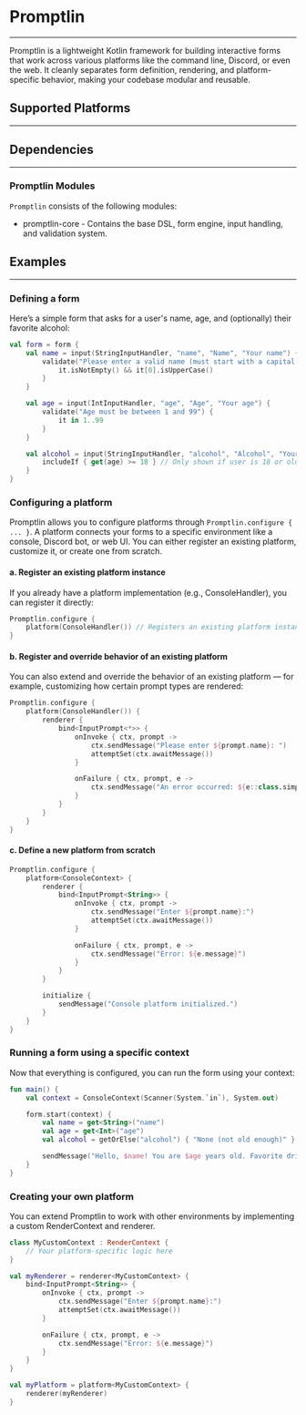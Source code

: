 # Promptlin

---
Promptlin is a lightweight Kotlin framework for building interactive forms that work across various platforms like the
command line, Discord, or even the web. It cleanly separates form definition, rendering, and platform-specific behavior,
making your codebase modular and reusable.

## Supported Platforms

---

## Dependencies

---

### Promptlin Modules

`Promptlin` consists of the following modules:

- promptlin-core - Contains the base DSL, form engine, input handling, and validation system.

## Examples

---

### Defining a form

Here’s a simple form that asks for a user's name, age, and (optionally) their favorite alcohol:

```kotlin
val form = form {
    val name = input(StringInputHandler, "name", "Name", "Your name") {
        validate("Please enter a valid name (must start with a capital letter)") {
            it.isNotEmpty() && it[0].isUpperCase()
        }
    }

    val age = input(IntInputHandler, "age", "Age", "Your age") {
        validate("Age must be between 1 and 99") {
            it in 1..99
        }
    }

    val alcohol = input(StringInputHandler, "alcohol", "Alcohol", "Your favorite alcohol") {
        includeIf { get(age) >= 18 } // Only shown if user is 18 or older
    }
}
```

### Configuring a platform

Promptlin allows you to configure platforms through `Promptlin.configure { ... }`. A platform connects your forms to a
specific environment like a console, Discord bot, or web UI. You can either register an existing platform, customize it,
or create one from scratch.

#### a. Register an existing platform instance

If you already have a platform implementation (e.g., ConsoleHandler), you can register it directly:

```kotlin
Promptlin.configure {
    platform(ConsoleHandler()) // Registers an existing platform instance
}
```

#### b. Register and override behavior of an existing platform

You can also extend and override the behavior of an existing platform — for example, customizing how certain prompt
types are rendered:

```kotlin
Promptlin.configure {
    platform(ConsoleHandler()) {
        renderer {
            bind<InputPrompt<*>> {
                onInvoke { ctx, prompt ->
                    ctx.sendMessage("Please enter ${prompt.name}: ")
                    attemptSet(ctx.awaitMessage())
                }

                onFailure { ctx, prompt, e ->
                    ctx.sendMessage("An error occurred: ${e::class.simpleName}: ${e.message}")
                }
            }
        }
    }
}
```

#### c. Define a new platform from scratch
```kotlin
Promptlin.configure {
    platform<ConsoleContext> {
        renderer {
            bind<InputPrompt<String>> {
                onInvoke { ctx, prompt ->
                    ctx.sendMessage("Enter ${prompt.name}:")
                    attemptSet(ctx.awaitMessage())
                }

                onFailure { ctx, prompt, e ->
                    ctx.sendMessage("Error: ${e.message}")
                }
            }
        }

        initialize {
            sendMessage("Console platform initialized.")
        }
    }
}
```

### Running a form using a specific context

Now that everything is configured, you can run the form using your context:

```kotlin
fun main() {
    val context = ConsoleContext(Scanner(System.`in`), System.out)

    form.start(context) {
        val name = get<String>("name")
        val age = get<Int>("age")
        val alcohol = getOrElse("alcohol") { "None (not old enough)" }

        sendMessage("Hello, $name! You are $age years old. Favorite drink: $alcohol.")
    }
}
```

### Creating your own platform

You can extend Promptlin to work with other environments by implementing a custom RenderContext and renderer.

```kotlin
class MyCustomContext : RenderContext {
    // Your platform-specific logic here
}

val myRenderer = renderer<MyCustomContext> {
    bind<InputPrompt<String>> {
        onInvoke { ctx, prompt ->
            ctx.sendMessage("Enter ${prompt.name}:")
            attemptSet(ctx.awaitMessage())
        }

        onFailure { ctx, prompt, e ->
            ctx.sendMessage("Error: ${e.message}")
        }
    }
}

val myPlatform = platform<MyCustomContext> {
    renderer(myRenderer)
}
```